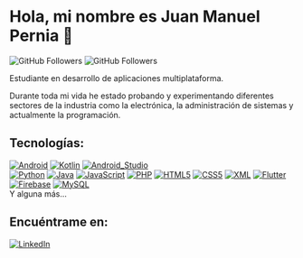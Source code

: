 # Hola, mi nombre es Juan Manuel Pernia 👋

![GitHub Followers](https://img.shields.io/github/followers/JuanmpDev?style=social)
![GitHub Followers](https://img.shields.io/github/stars/Juanmpv?style=social)

Estudiante en desarrollo de aplicaciones multiplataforma. 

Durante toda mi vida he estado probando y experimentando diferentes sectores de la industria como la electrónica, la administración de sistemas y actualmente la programación.

## Tecnologías:
[![Android](https://img.shields.io/badge/Android-3DDC84?style=for-the-badge&logo=android&logoColor=white&labelColor=101010)]()
[![Kotlin](https://img.shields.io/badge/Kotlin-0095D5?style=for-the-badge&logo=kotlin&logoColor=white&labelColor=101010)]()
[![Android_Studio](https://img.shields.io/badge/Android_Studio-3DDC84?style=for-the-badge&logo=android-studio&logoColor=white&labelColor=101010)]()
</br>
[![Python](https://img.shields.io/badge/Python-yellow?style=for-the-badge&logo=python&logoColor=white&labelColor=101010)]()
[![Java](https://img.shields.io/badge/Java-007396?style=for-the-badge&logo=Java&logoColor=white&labelColor=101010)]()
[![JavaScript](https://img.shields.io/badge/JavaScript-F7DF1E?style=for-the-badge&logo=javascript&logoColor=white&labelColor=101010)]()
[![PHP](https://img.shields.io/badge/PHP-purple?style=for-the-badge&logo=PHP&logoColor=white&labelColor=101010)]()
[![HTML5](https://img.shields.io/badge/HTML-orange?style=for-the-badge&logo=HTML5&logoColor=white&labelColor=101010)]()
[![CSS5](https://img.shields.io/badge/CSS-blue?style=for-the-badge&logo=CSS3&logoColor=white&labelColor=101010)]()
[![XML](https://img.shields.io/badge/XML-grey?style=for-the-badge&logo=xml&logoColor=white&labelColor=101010)]()
[![Flutter](https://img.shields.io/badge/Flutter-blue?style=for-the-badge&logo=Flutter&logoColor=white&labelColor=101010)]()
</br>
[![Firebase](https://img.shields.io/badge/Firebase-FFCA28?style=for-the-badge&logo=firebase&logoColor=white&labelColor=101010)]()
[![MySQL](https://img.shields.io/badge/MySQL-4479A1?style=for-the-badge&logo=mysql&logoColor=white&labelColor=101010)]()
</br>
Y alguna más...
## Encuéntrame en:
[![LinkedIn](https://img.shields.io/badge/LinkedIn-0077B5?style=for-the-badge&logo=linkedin&logoColor=white&labelColor=101010)](https://www.linkedin.com/in/juan-manuel-pernia)
